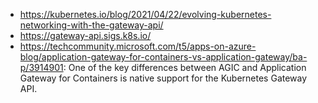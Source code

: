 - https://kubernetes.io/blog/2021/04/22/evolving-kubernetes-networking-with-the-gateway-api/
- https://gateway-api.sigs.k8s.io/
- https://techcommunity.microsoft.com/t5/apps-on-azure-blog/application-gateway-for-containers-vs-application-gateway/ba-p/3914901: One of the key differences between AGIC and Application Gateway for Containers is native support for the Kubernetes Gateway API.
